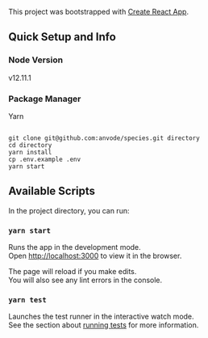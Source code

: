 This project was bootstrapped with [Create React App](https://github.com/facebook/create-react-app).

## Quick Setup and Info

### Node Version

v12.11.1

### Package Manager

Yarn

```

git clone git@github.com:anvode/species.git directory
cd directory
yarn install
cp .env.example .env
yarn start

```

## Available Scripts

In the project directory, you can run:

### `yarn start`

Runs the app in the development mode.<br />
Open [http://localhost:3000](http://localhost:3000) to view it in the browser.

The page will reload if you make edits.<br />
You will also see any lint errors in the console.

### `yarn test`

Launches the test runner in the interactive watch mode.<br />
See the section about [running tests](https://facebook.github.io/create-react-app/docs/running-tests) for more information.

